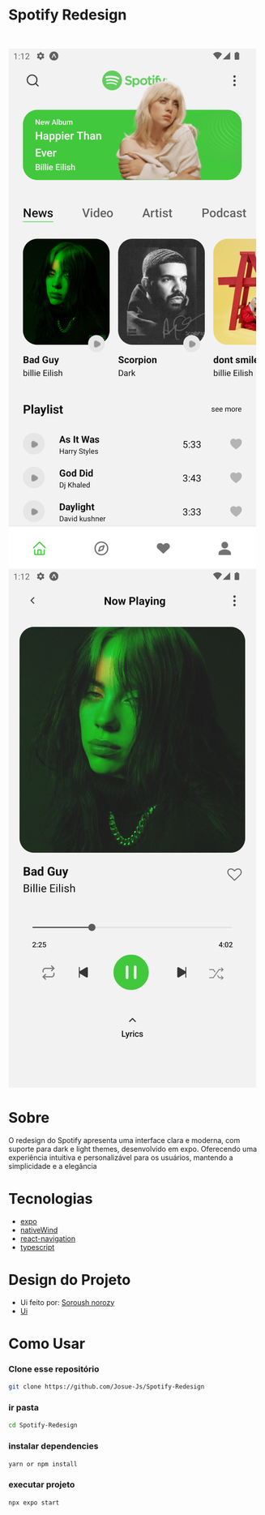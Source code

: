 # Spotify Redesign 
<br/>



![image](./screenshot/Screenshot_1710637953.png)
![image](./screenshot/Screenshot_1710637956.png)
# Sobre


O redesign do Spotify apresenta uma interface clara e moderna, com suporte para dark e light themes, desenvolvido em expo. Oferecendo uma experiência intuitiva e personalizável para os usuários, mantendo a simplicidade e a elegância


# Tecnologias

* [expo](https://expo.dev)
* [nativeWind](https://www.nativewind.dev)
* [react-navigation](https://www.google.com/search?q=react+nagivation&sourceid=chrome&ie=UTF-8)
* [typescript](https://www.typescriptlang.org)


# Design do Projeto

* Ui feito por: [Soroush norozy](https://www.instagram.com/Soroushnrz.ui)
* [Ui](https://www.figma.com/community/file/1166665330965959412/spotify-redesign-free-ui-kit-light)




# Como Usar

### Clone esse repositório
```sh
git clone https://github.com/Josue-Js/Spotify-Redesign
```

### ir pasta

```sh 
cd Spotify-Redesign
```

### instalar dependencies

```sh 
yarn or npm install 
```

### executar projeto

```sh
npx expo start
```

